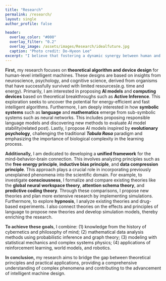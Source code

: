 ```yaml
---
title: "Research"
permalink: /research/
layout: single
author_profile: false

header:
  overlay_color: "#000"
  overlay_filter: "0.2"
  overlay_image: /assets/images/Research/idealfuture.jpg
  caption: "Photo credit: Do-Hyeon Lee"
excerpt: "I believe that fostering a dynamic synergy between human and machine intelligence will pave the way for a better world. Envisioning a future where truly understanding the intricate connections between mind, behavior, and brain brings forth highly efficient and responsible AI, this collaboration propels humanity and technology into a shared ascent. It empowers us to authentically deepen our understanding of ourselves and the universe."
---
```


<html lang="en">
<head>
    <meta charset="UTF-8">
    <meta name="viewport" content="width=device-width, initial-scale=1.0">
    <title>Research Description</title>
    <style>
        .first-word {
            font-weight: bold;
            color: #333333; /* Example color */
        }
        .bold {
            font-weight: bold;
        }
        .caption {
            color: #888888;
            font-size: 14px;
            text-align: left;
        }
    </style>
</head>
<body>
    <p><span class="first-word">First,</span> my research focuses on <strong>theoretical algorithm and device design</strong> for human-level intelligent machines. These designs are based on insights from neuroscience, psychology, and cognitive science, derived from organisms that have successfully survived with limited resources(e.g. time and energy). Primarily, I am interested in proposing <strong>AI models</strong> and <strong>computing devices</strong> based on theoretical breakthroughs such as <strong>Active Inference</strong>. This exploration seeks to uncover the potential for energy-efficient and fast intelligent algorithms. Furthermore, I am deeply interested in how <strong>symbolic systems</strong> such as <strong>language</strong> and <strong>mathematics</strong> emerge from sub-symbolic systems such as neural networks. This includes proposing responsible language models and discovering new methods to evaluate AI model stability(related post). Lastly, I propose AI models inspired by <strong>evolutionary psychology</strong>, challenging the traditional <strong><i>Tabula Rasa</i></strong> paradigm and emphasizing the importance of biological complexity in the learning process.</p>
    <p><span class="first-word">Additionally,</span> I am dedicated to developing a <strong>unified framework</strong> for the mind-behavior-brain connection. This involves analyzing principles such as the <strong>free energy principle</strong>, <strong>inductive bias principle</strong>, and <strong>data compression principle</strong>. This approach plays a crucial role in incorporating previously unexplained phenomena into the scientific domain. For example, to investigate <strong>consciousness</strong>, I formalize and compare existing theories like the <strong>global neural workspace theory</strong>, <strong>attention schema theory</strong>, and <strong>predictive coding theory</strong>. Through these comparisons, I propose new theories and plan more extensive research by implementing simulations. Furthermore, to explore <strong>hypnosis</strong>, I analyze existing theories and drug-based experiments. I also connect theories on the effects and principles of language to propose new theories and develop simulation models, thereby enriching the research.</p>
    <p><span class="first-word">To achieve these goals</span>, I combine: (1) knowledge from the history of cybernetics and philosophy of mind; (2) mathematical data analysis methods using probabilistic inference and graph theory; (3) modeling with statistical mechanics and complex systems physics; (4) applications of reinforcement learning, world models, and robotics.</p>
    <p><span class="first-word">In conclusion,</span> my research aims to bridge the gap between theoretical principles and practical applications, providing a comprehensive understanding of complex phenomena and contributing to the advancement of intelligent machine design.</p>
</body>
